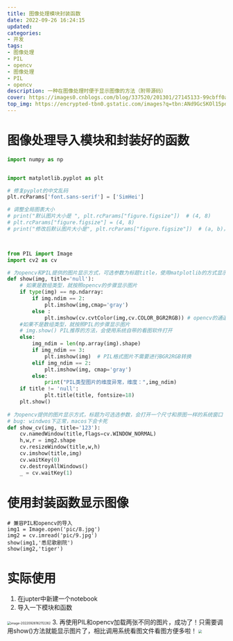 ```yaml
---
title: 图像处理模块封装函数
date: 2022-09-26 16:24:15
updated:
categories: 
- 开发
tags: 
- 图像处理
- PIL
- opencv
- 图像处理
- PIL
- opencv
description: 一种在图像处理时便于显示图像的方法（附带源码）
cover: https://images0.cnblogs.com/blog/337520/201301/27145133-99cbff0ad8124c4f9b85fb3ba79d057f.jpg
top_img: https://encrypted-tbn0.gstatic.com/images?q=tbn:ANd9GcSKOl15pde1AiL1x_mpjk7CDUoCpvCITJY-PFjahND2L8tixcHZTN1aDE1f9MWHcVTTim0&usqp=CAU
---
```


# 图像处理导入模块和封装好的函数

```python
import numpy as np


import matplotlib.pyplot as plt

# 修复pyplot的中文乱码
plt.rcParams['font.sans-serif'] = ['SimHei']

# 调整全局图表大小
# print("默认图片大小是 ", plt.rcParams["figure.figsize"])  # (4, 8)
# plt.rcParams["figure.figsize"] = (4, 8)
# print("修改后默认图片大小是", plt.rcParams["figure.figsize"])  # (a, b)，以上面那行为准



from PIL import Image
import cv2 as cv

# 为opencv和PIL提供的图片显示方式，可选参数为标题title，使用matplotlib的方式显示图片，会在cell格下生成一个图标
def show(img, title='null'):
    # 如果是数组类型，就按照opencv的步骤显示图片
    if type(img) == np.ndarray:
        if img.ndim == 2:
            plt.imshow(img,cmap='gray')
        else :
            plt.imshow(cv.cvtColor(img,cv.COLOR_BGR2RGB)) # opencv的通道顺序为[B,G,R]，而matplotlib通道顺序为[R,G,B]，需要调换一下
    #如果不是数组类型，就按照PIL的步骤显示图片
    # img.show() PIL推荐的方法，会使用系统自带的看图软件打开
    else:
        img_ndim = len(np.array(img).shape)
        if img_ndim == 3:
            plt.imshow(img)  # PIL格式图片不需要进行BGR2RGB转换
        elif img_ndim == 2:
            plt.imshow(img, cmap='gray')
        else:
            print("PIL类型图片的维度异常，维度：",img_ndim)
    if title != 'null':
            plt.title(title, fontsize=18)
    plt.show()
    
# 为opencv提供的图片显示方式，标题为可选选参数，会打开一个尺寸和原图一样的系统窗口
# bug: windwos下正常，macos下会卡死
def show_cv(img, title='123'):
    cv.namedWindow(title,flags=cv.WINDOW_NORMAL)
    h,w,r = img2.shape
    cv.resizeWindow(title,w,h)
    cv.imshow(title,img)
    cv.waitKey(0)
    cv.destroyAllWindows()
    _ = cv.waitKey(1)
```

# 使用封装函数显示图像

```shell
# 兼容PIL和opencv的导入
img1 = Image.open('pic/8.jpg')
img2 = cv.imread('pic/9.jpg')
show(img1,'悉尼歌剧院')
show(img2,'tiger')
```

# 实际使用

1. 在jupter中新建一个notebook
2. 导入一下模块和函数
<img src="https://cdn.jsdelivr.net/gh/01Petard/imageURL@main/img/image-20220926162112262.png" alt="image-20220926162112262" style="zoom:50%;" />
3. 再使用PIL和opencv加载两张不同的图片，成功了！只需要调用show()方法就能显示图片了，相比调用系统看图文件看图方便多啦！
<img src="https://cdn.jsdelivr.net/gh/01Petard/imageURL@main/img/image-20220926162157838.png" style="zoom:50%;" />

